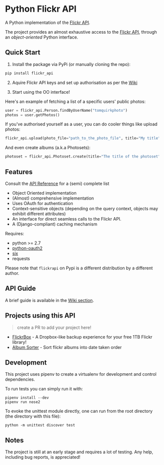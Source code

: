 # Python Flickr API

A Python implementation of the [Flickr API](https://www.flickr.com/services/developer/api/).

The project provides an almost exhaustive access to the [Flickr API](https://www.flickr.com/services/developer/api/), through an *object-oriented* Python interface.

## Quick Start

1. Install the package via PyPi (or manually cloning the repo):

```bash
pip install flickr_api
```

2. Aquire Flickr API keys and set up authorisation as per the [Wiki](https://github.com/alexis-mignon/python-flickr-api/wiki/Flickr-API-Keys-and-Authentication)

3. Start using the OO interface!

Here's an example of fetching a list of a specific users' public photos:

```python
user = flickr_api.Person.findByUserName("tomquirkphoto")
photos = user.getPhotos()
```

If you've authorised yourself as a user, you can do cooler things like upload photos:

```python
flickr_api.upload(photo_file="path_to_the_photo_file", title="My title")
```

And even create albums (a.k.a Photosets):

```python
photoset = flickr_api.Photoset.create(title="The title of the photoset", primary_photo=cover_photo)
```

## Features

Consult the [API Reference](https://github.com/alexis-mignon/python-flickr-api/wiki/API-reference) for a (semi) complete list

* Object Oriented implementation
* (Almost) comprehensive implementation
* Uses OAuth for authentication
* Context-sensitive objects (depending on the query context, objects may exhibit different attributes)
* An interface for direct seamless calls to the Flickr API.
* A (Django-compliant) caching mechanism

Requires:

* python >= 2.7
* [python-oauth2](https://github.com/joestump/python-oauth2)
* [six](https://github.com/benjaminp/six)
* requests

Please note that `flickrapi` on Pypi is a different distribution by a different author.

## API Guide

A brief guide is available in the [Wiki section](https://github.com/alexis-mignon/python-flickr-api/wiki/).

## Projects using this API
> create a PR to add your project here!

* [FlickrBox](https://github.com/tomquirk/FlickrBox) - A Dropbox-like backup experience for your free 1TB Flickr library!
* [Album Sorter](https://github.com/Scraft/flickr-album-sorter) - Sort flickr albums into date taken order

## Development
This project uses pipenv to create a virtualenv for development and control dependencies.

To run tests you can simply run it with:
```
pipenv install --dev
pipenv run nose2
```

To evoke the unittest module directly, one can run from the root directory (the directory with this file):

```
python -m unittest discover test
```

## Notes

The project is still at an early stage and requires a lot of testing.
Any help, including bug reports, is appreciated!
